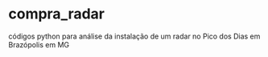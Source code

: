 # compra_radar
códigos python para análise da instalação de um radar no Pico dos Dias em Brazópolis em MG
